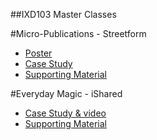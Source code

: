 ##IXD103 Master Classes

#Micro-Publications - Streetform 
- [Poster]()
- [Case Study](https://aynsleylongridge.github.io/personalportfolio/streetform.html)
- [Supporting Material](http://aynsleylongridge.tumblr.com/tagged/streetform)


#Everyday Magic - iShared
- [Case Study & video](https://aynsleylongridge.github.io/personalportfolio/ishared.html)
- [Supporting Material](http://aynsleylongridge.tumblr.com/tagged/iShared)
